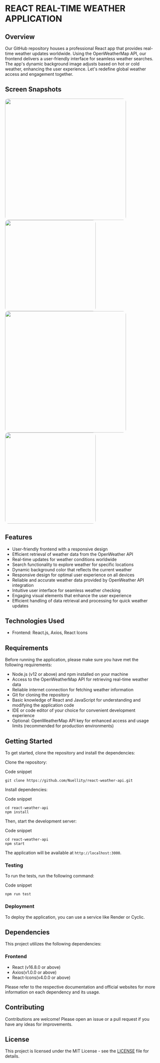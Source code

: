 # REACT REAL-TIME WEATHER APPLICATION

## Overview

Our GitHub repository houses a professional React app that provides real-time weather updates worldwide. Using the OpenWeatherMap API, our frontend delivers a user-friendly interface for seamless weather searches. The app's dynamic background image adjusts based on hot or cold weather, enhancing the user experience. Let's redefine global weather access and engagement together.

## Screen Snapshots

<p float="left">
  <img src="https://i.imgur.com/vCm447r.png" width=400  style="border-radius: 10px;" />
    <img src="https://i.imgur.com/euKkiia.png" height=300  style="border-radius: 10px;" />
  <img src="https://i.imgur.com/6z3tbdM.jpg" width=400  style="border-radius: 10px;" />
  <img src="https://i.imgur.com/fxhsW2x.jpg" height=300  style="border-radius: 10px;" />
 
</p>

## Features

- User-friendly frontend with a responsive design
- Efficient retrieval of weather data from the OpenWeather API
- Real-time updates for weather conditions worldwide
- Search functionality to explore weather for specific locations
- Dynamic background color that reflects the current weather
- Responsive design for optimal user experience on all devices
- Reliable and accurate weather data provided by OpenWeather API integration
- Intuitive user interface for seamless weather checking
- Engaging visual elements that enhance the user experience
- Efficient handling of data retrieval and processing for quick weather updates

## Technologies Used

- Frontend: React.js, Axios, React Icons

## Requirements

Before running the application, please make sure you have met the following requirements:

- Node.js (v12 or above) and npm installed on your machine
- Access to the OpenWeatherMap API for retrieving real-time weather data
- Reliable internet connection for fetching weather information
- Git for cloning the repository
- Basic knowledge of React and JavaScript for understanding and modifying the application code
- IDE or code editor of your choice for convenient development experience
- Optional: OpenWeatherMap API key for enhanced access and usage limits (recommended for production environments)

## Getting Started

To get started, clone the repository and install the dependencies:

Clone the repository:

Code snippet

```
git clone https://github.com/Nuellity/react-weather-api.git

```

Install dependencies:

Code snippet

```
cd react-weather-api
npm install

```

Then, start the development server:

Code snippet

```
cd react-weather-api
npm start

```

The application will be available at `http://localhost:3000`.

### Testing

To run the tests, run the following command:

Code snippet

```
npm run test

```

### Deployment

To deploy the application, you can use a service like Render or Cyclic.

## Dependencies

This project utilizes the following dependencies:

### Frontend

- React (v16.8.0 or above)
- Axios(v1.0.0 or above)
- React-Icons(v4.0.0 or above)

Please refer to the respective documentation and official websites for more information on each dependency and its usage.

## Contributing

Contributions are welcome! Please open an issue or a pull request if you have any ideas for improvements.

## License

This project is licensed under the MIT License - see the [LICENSE](https://github.com/Nuellity/e-commerce-fullstack/blob/main/LICENSE) file for details.
